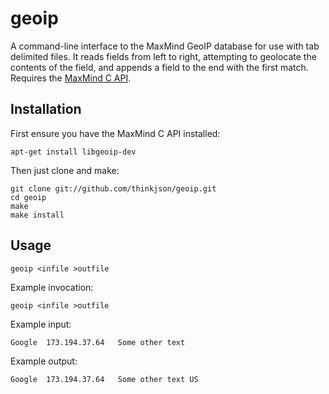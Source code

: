 # geoip

A command-line interface to the MaxMind GeoIP database for use with tab delimited files. It reads fields from left to right, attempting to geolocate the contents of the field, and appends a field to the end with the first match. Requires the [MaxMind C API](http://www.maxmind.com/app/c).

## Installation

First ensure you have the MaxMind C API installed:

	apt-get install libgeoip-dev

Then just clone and make:

	git clone git://github.com/thinkjson/geoip.git
	cd geoip
	make
	make install

## Usage

	geoip <infile >outfile

Example invocation:

	geoip <infile >outfile

Example input:

	Google	173.194.37.64	Some other text

Example output:

	Google	173.194.37.64	Some other text	US